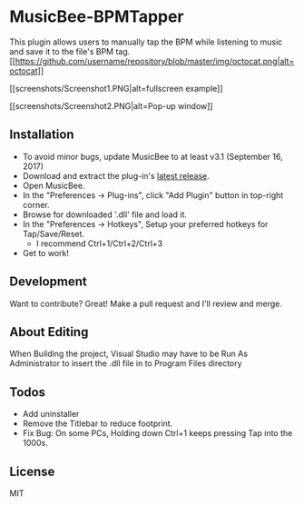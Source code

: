 # MusicBee-BPMTapper
This plugin allows users to manually tap the BPM while listening to music and save it to the file's BPM tag.
[[https://github.com/username/repository/blob/master/img/octocat.png|alt=octocat]]

[[screenshots/Screenshot1.PNG|alt=fullscreen example]]

[[screenshots/Screenshot2.PNG|alt=Pop-up window]]

## Installation
- To avoid minor bugs, update MusicBee to at least v3.1 (September 16, 2017)
- Download and extract the plug-in's [latest release](https://github.com/TylerMD/MusicBee-BPMTapper/releases).
- Open MusicBee.
- In the "Preferences -> Plug-ins", click "Add Plugin" button in top-right corner.
- Browse for downloaded '.dll' file and load it.
- In the "Preferences -> Hotkeys", Setup your preferred hotkeys for Tap/Save/Reset.
  - I recommend Ctrl+1/Ctrl+2/Ctrl+3
- Get to work!


## Development
Want to contribute? Great! Make a pull request and I'll review and merge.

## About Editing
When Building the project, Visual Studio may have to be Run As Administrator to insert the .dll file in to Program Files directory

## Todos
 - Add uninstaller
 - Remove the Titlebar to reduce footprint.
 - Fix Bug: On some PCs, Holding down Ctrl+1 keeps pressing Tap into the 1000s.
 
## License
MIT

